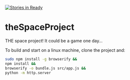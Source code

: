 [![Stories in Ready](https://badge.waffle.io/nkoehring/theSpaceProject.svg?label=ready&title=Ready)](http://waffle.io/nkoehring/theSpaceProject) 

# theSpaceProject
THE space project! It could be a game one day…

To build and start on a linux machine, clone the project and:

``` sh
sudo npm install -g browserify &&
npm install &&
browserify -o bundle.js src/app.js &&
python -m http.server
```

